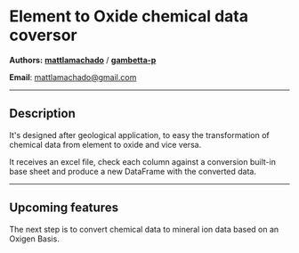 # Element to Oxide chemical data coversor

**Authors:** [**mattlamachado**](https://github.com/mattlamachado) / [**gambetta-p**](https://github.com/gambetta-p)

**Email**: mattlamachado@gmail.com

---

## Description
 It's designed after geological application, to easy the transformation of chemical data from element to oxide and vice versa.

 It receives an excel file, check each column against a conversion built-in base sheet and produce a new DataFrame with the converted data.

 ---

 ## Upcoming features 

The next step is to convert chemical data to mineral ion data based on an Oxigen Basis. 
